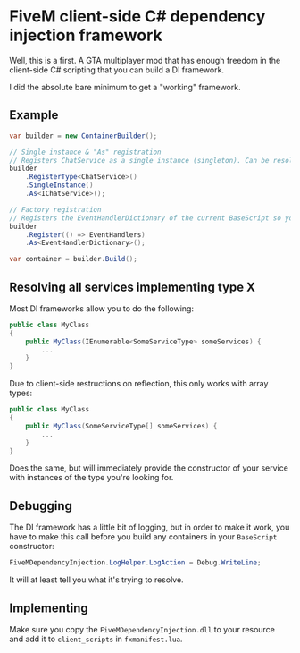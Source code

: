 # FiveM client-side C# dependency injection framework

Well, this is a first. A GTA multiplayer mod that has enough freedom in the client-side C# scripting that you can build a DI framework.

I did the absolute bare minimum to get a "working" framework.

## Example

```csharp
var builder = new ContainerBuilder();

// Single instance & "As" registration
// Registers ChatService as a single instance (singleton). Can be resolved in constructors as ChatService or IChatService
builder
	.RegisterType<ChatService>()
	.SingleInstance()
	.As<IChatService>();

// Factory registration
// Registers the EventHandlerDictionary of the current BaseScript so you can access it elsewhere using DI
builder
	.Register(() => EventHandlers)
	.As<EventHandlerDictionary>();

var container = builder.Build();
```

## Resolving all services implementing type X

Most DI frameworks allow you to do the following:

```csharp
public class MyClass
{
	public MyClass(IEnumerable<SomeServiceType> someServices) {
		...
	}
}
```

Due to client-side restructions on reflection, this only works with array types:

```csharp
public class MyClass
{
	public MyClass(SomeServiceType[] someServices) {
		...
	}
}
```

Does the same, but will immediately provide the constructor of your service with instances of the type you're looking for.

## Debugging

The DI framework has a little bit of logging, but in order to make it work, you have to make this call before you build any containers in your `BaseScript` constructor:

```csharp
FiveMDependencyInjection.LogHelper.LogAction = Debug.WriteLine;
```

It will at least tell you what it's trying to resolve.

## Implementing

Make sure you copy the `FiveMDependencyInjection.dll` to your resource and add it to `client_scripts` in `fxmanifest.lua`.
